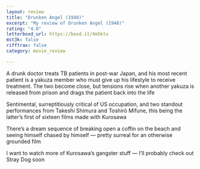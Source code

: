 ```yaml
---
layout: review
title: "Drunken Angel (1948)"
excerpt: "My review of Drunken Angel (1948)"
rating: "4.0"
letterboxd_url: https://boxd.it/4m5ktx
mst3k: false
rifftrax: false
category: movie_review

---
```


A drunk doctor treats TB patients in post-war Japan, and his most recent patient is a yakuza member who must give up his lifestyle to receive treatment. The two become close, but tensions rise when another yakuza is released from prison and drags the patient back into the life

Sentimental, surreptitiously critical of US occupation, and two standout performances from Takeshi Shimura and Toshirō Mifune, this being the latter’s first of sixteen films made with Kurosawa

There’s a dream sequence of breaking open a coffin on the beach and seeing himself chased by himself — pretty surreal for an otherwise grounded film

I want to watch more of Kurosawa’s gangster stuff — I’ll probably check out Stray Dog soon